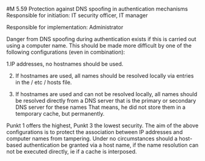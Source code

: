 #M 5.59 Protection against DNS spoofing in authentication mechanisms
Responsible for initiation: IT security officer, IT manager

Responsible for implementation: Administrator

Danger from DNS spoofing during authentication exists if this is carried out using a computer name. This should be made more difficult by one of the following configurations (even in combination):

1.IP addresses, no hostnames should be used.

2. If hostnames are used, all names should be resolved locally via entries in the / etc / hosts file.

3. If hostnames are used and can not be resolved locally, all names should be resolved directly from a DNS server that is the primary or secondary DNS server for these names That means, he did not store them in a temporary cache, but permanently.

Punkt 1 offers the highest, Punkt 3 the lowest security. The aim of the above configurations is to protect the association between IP addresses and computer names from tampering. Under no circumstances should a host-based authentication be granted via a host name, if the name resolution can not be executed directly, ie if a cache is interposed.



